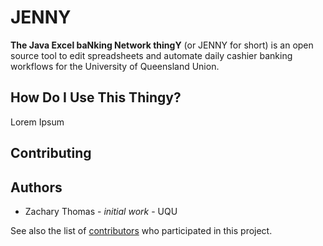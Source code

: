 # JENNY

**The Java Excel baNking Network thingY** (or JENNY for short) is an open source tool to edit spreadsheets and automate daily cashier banking workflows for the University of Queensland Union.

## How Do I Use This Thingy?

Lorem Ipsum

## Contributing

## Authors

* Zachary Thomas - *initial work* - UQU

See also the list of [contributors](https://www.google.com) who participated in this project.
